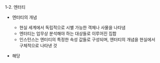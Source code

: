1-2. 엔터티
+ 엔터티의 개념
   + 현실 세계에서 독립적으로 시별 가능한 객체나 사물을 나타냄
   + 엔터티는 업무상 분석해야 하는 대상들로 이루어진 집합
   + 인스턴스는 엔터티의 특정한 속성 값들로 구성되며, 엔터티의 개념을 현실에서 구체적으로 나타낸 것

+ 해당 
 
  
